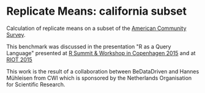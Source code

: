 
# Replicate Means: california subset

Calculation of replicate means on a subset of the
[American Community Survey](http://www.census.gov/programs-surveys/acs/).

This benchmark was discussed in the presentation
"R as a Query Language" presented at 
[R Summit & Workshop in Copenhagen 2015](http://www.renjin.org/blog/2015-06-28-renjin-at-rsummit-2015.html) and at 
[RIOT 2015](http://www.renjin.org/blog/2015-09-09-riot-workshop-presentation.html)

This work is the result of a collaboration between BeDataDriven and
Hannes Mühleisen from CWI which is sponsored by the
Netherlands Organisation for Scientific Research.
